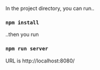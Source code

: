 In the project directory, you can run..
### `npm install`

..then you run
### `npm run server`

URL is http://localhost:8080/

